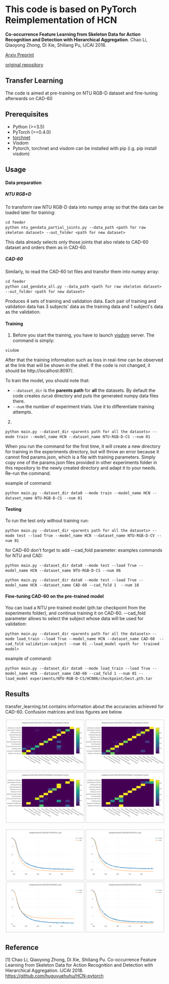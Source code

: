 # This code is based on PyTorch Reimplementation of HCN
**Co-occurrence Feature Learning from Skeleton Data for Action Recognition and Detection with Hierarchical Aggregation**.
Chao Li, Qiaoyong Zhong, Di Xie, Shiliang Pu, IJCAI 2018.

[Arxiv Preprint](http://arxiv.org/pdf/1804.06055.pdf)

[original repository](https://github.com/huguyuehuhu/HCN-pytorch)

## Transfer Learning

The code is aimed at pre-training on NTU RGB-D dataset and fine-tuning afterwards on CAD-60

## Prerequisites

- Python (>=3.5)
- PyTorch (>=0.4.0)
- [torchnet](https://github.com/pytorch/tnt)
- Visdom
- Pytorch, torchnet and visdom can be installed with pip (i.g. pip install visdom)

## Usage
#### Data preparation

##### NTU RGB+D
To transform raw NTU RGB-D data into numpy array so that the data can be loaded later for training:
```shell
cd feeder
python ntu_gendata_partial_joints.py --data_path <path for raw skeleton dataset> --out_folder <path for new dataset>
```
This data already selects only those joints that also relate to CAD-60 dataset and orders them as in CAD-60.


##### CAD-60
Similarly, to read the CAD-60 txt files and transfor them into numpy array:
```shell
cd feeder
python cad_gendata_all.py --data_path <path for raw skeleton dataset> --out_folder <path for new dataset>
```
Produces 4 sets of training and validation data. Each pair of training and validation data has 3 subjects' data as the training data and 1 subject's data as the validation.

#### Training
1. Before you start the training, you have to launch [visdom](https://github.com/facebookresearch/visdom) server.
The command is simply:
```shell
visdom
```
After that the training information such as loss in real-time can be observed at the link that will be shown in the shell. If the code is not changed, it should be http://localhost:8097/.

To train the model, you should note that:
 - ```--dataset_dir``` is the **parents path** for **all** the datasets. By default the code creates ```data0``` directory and puts the generated numpy data files there.
 - ``` --num ``` the number of experiment trials. Use it to differentiate training attempts.

2. 
```shell
python main.py --dataset_dir <parents path for all the datasets> --mode train --model_name HCN --dataset_name NTU-RGB-D-CS --num 01
```
When you run the command for the first time, it will create a new directory for training in the experiments directory, but will throw an error because it cannot find params.json, which is a file with training parameters. Simply copy one of the params.json files provided in other experiments folder in this repository to the newly created directory and adapt it to your needs. Re-run the command.

example of command:
```shell
python main.py --dataset_dir data0 --mode train --model_name HCN --dataset_name NTU-RGB-D-CS --num 01
```

#### Testing
To run the test only without training run:
```shell
python main.py --dataset_dir <parents path for all the datasets> --mode test --load True --model_name HCN --dataset_name NTU-RGB-D-CV --num 01
```
for CAD-60 don't forget to add --cad_fold parameter:
examples commands for NTU and CAD:
```shell
python main.py --dataset_dir data0 --mode test --load True --model_name HCN --dataset_name NTU-RGB-D-CS --num 06
```
```shell
python main.py --dataset_dir data0 --mode test --load True --model_name HCN --dataset_name CAD-60 --cad_fold 1  --num 18
```

#### Fine-tuning CAD-60 on the pre-trained model
You can load a NTU pre-trained model (pth.tar checkpoint from the experiments folder), and continue training it on CAD-60. --cad_fold parameter allows to select the subject whose data will be used for validation:
```shell
python main.py --dataset_dir <parents path for all the datasets> --mode load_train --load True --model_name HCN --dataset_name CAD-60  --cad_fold validation-subject --num 01 --load_model <path for  trained model>
```
example of command:
```shell
python main.py --dataset_dir data0 --mode load_train --load True --model_name HCN --dataset_name CAD-60 --cad_fold 1 --num 01 --load_model experiments/NTU-RGB-D-CS/HCN06/checkpoint/best.pth.tar 
```

## Results

transfer_learning.txt contains information about the accuracies achieved for CAD-60. Confusion matrices and loss figures are below.

![Confusion matrices](confusion.png)  

![Losses](losses.png)



## Reference
[1] Chao Li, Qiaoyong Zhong, Di Xie, Shiliang Pu. Co-occurrence Feature Learning from Skeleton Data for Action Recognition and Detection with Hierarchical Aggregation. IJCAI 2018.
https://github.com/huguyuehuhu/HCN-pytorch


